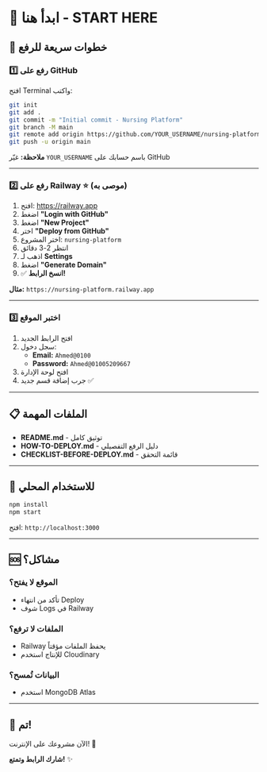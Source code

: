 # 🚀 ابدأ هنا - START HERE

## 📌 خطوات سريعة للرفع

### 1️⃣ رفع على GitHub

افتح Terminal واكتب:

```bash
git init
git add .
git commit -m "Initial commit - Nursing Platform"
git branch -M main
git remote add origin https://github.com/YOUR_USERNAME/nursing-platform.git
git push -u origin main
```

**ملاحظة:** غيّر `YOUR_USERNAME` باسم حسابك على GitHub

---

### 2️⃣ رفع على Railway ⭐ (موصى به)

1. افتح: https://railway.app
2. اضغط **"Login with GitHub"**
3. اضغط **"New Project"**
4. اختر **"Deploy from GitHub"**
5. اختر المشروع: `nursing-platform`
6. انتظر 2-3 دقائق
7. اذهب لـ **Settings**
8. اضغط **"Generate Domain"**
9. ✅ **انسخ الرابط!**

**مثال:** `https://nursing-platform.railway.app`

---

### 3️⃣ اختبر الموقع

1. افتح الرابط الجديد
2. سجل دخول:
   - **Email:** `Ahmed@0100`
   - **Password:** `Ahmed@01005209667`
3. افتح لوحة الإدارة
4. جرب إضافة قسم جديد ✅

---

## 📋 الملفات المهمة

- **README.md** - توثيق كامل
- **HOW-TO-DEPLOY.md** - دليل الرفع التفصيلي
- **CHECKLIST-BEFORE-DEPLOY.md** - قائمة التحقق

---

## 🎯 للاستخدام المحلي

```bash
npm install
npm start
```

افتح: `http://localhost:3000`

---

## 🆘 مشاكل؟

### الموقع لا يفتح؟
- تأكد من انتهاء Deploy
- شوف Logs في Railway

### الملفات لا ترفع؟
- Railway يحفظ الملفات مؤقتاً
- للإنتاج استخدم Cloudinary

### البيانات تُمسح؟
- استخدم MongoDB Atlas

---

## 🎉 تم!

الآن مشروعك على الإنترنت! 🚀

**شارك الرابط وتمتع!** ✨
